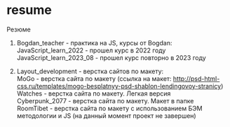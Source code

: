 # resume
Резюме

1. Bogdan_teacher - практика на JS, курсы от Bogdan:<br>
        JavaScript_learn_2022 - прошел курс в 2022 году<br>
        JavaScript_learn_2023_08 - прошел курс повторно в 2023 году

2. Layout_development - верстка сайтов по макету:<br>
        MoGo - верстка сайта по макету (ссылка на макет: http://psd-html-css.ru/templates/mogo-besplatnyy-psd-shablon-lendingovoy-stranicy)<br>
        Watches - верстка сайта по макету. Легкая версия<br>
        Cyberpunk_2077 - верстка сайта по макету. Макет в папке<br>
        RoomTibet - верстка сайта по макету с использованием БЭМ методологии и JS (на данный момент проект не завершен)
